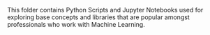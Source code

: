 This folder contains Python Scripts and Jupyter Notebooks used for exploring base concepts and libraries that are popular amongst professionals who work with Machine Learning.